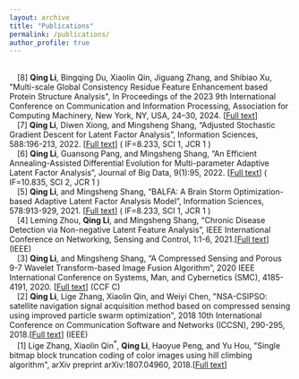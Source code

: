 ```yaml
---
layout: archive
title: "Publications"
permalink: /publications/
author_profile: true
---
```



<BR/>&emsp;[8]	__Qing Li__, Bingqing Du, Xiaolin Qin, Jiguang Zhang, and Shibiao Xu, "Multi-scale Global Consistency Residue Feature Enhancement based Protein Structure Analysis", In Proceedings of the 2023 9th International Conference on Communication and Information Processing, Association for Computing Machinery, New York, NY, USA, 24–30, 2024. [[Full text](https://dl.acm.org/doi/pdf/10.1145/3638884.3638889)]
<BR/>&emsp;[7]	__Qing Li__, Diwen Xiong, and Mingsheng Shang, “Adjusted Stochastic Gradient Descent for Latent Factor Analysis”, Information Sciences, 588:196-213, 2022. [[Full text](https://www.sciencedirect.com/science/article/pii/S0020025521012871)] ( IF=8.233, SCI 1, JCR 1 )
<BR/>&emsp;[6]	__Qing Li__, Guansong Pang, and Mingsheng Shang, “An Efficient Annealing-Assisted Differential Evolution for Multi-parameter Adaptive Latent Factor Analysis”, Journal of Big Data, 9(1):95, 2022. [[Full text](https://link.springer.com/article/10.1186/s40537-022-00638-8)] ( IF=10.835, SCI 2, JCR 1 )
<BR/>&emsp;[5]	__Qing Li__, and Mingsheng Shang, “BALFA: A Brain Storm Optimization-based Adaptive Latent Factor Analysis Model”, Information Sciences, 578:913-929, 2021. [[Full text](https://www.sciencedirect.com/science/article/abs/pii/S0020025521008653)] ( IF=8.233, SCI 1, JCR 1 )
<BR/>&emsp;[4]	Leming Zhou, __Qing Li__, and Mingsheng Shang, “Chronic Disease Detection via Non-negative Latent Feature Analysis”, IEEE International Conference on Networking, Sensing and Control, 1:1-6, 2021.[[Full text](https://ieeexplore.ieee.org/abstract/document/9702154)] (IEEE)
<BR/>&emsp;[3]	__Qing Li__, and Mingsheng Shang, “A Compressed Sensing and Porous 9-7 Wavelet Transform-based Image Fusion Algorithm”, 2020 IEEE International Conference on Systems, Man, and Cybernetics (SMC), 4185-4191, 2020. [[Full text](https://ieeexplore.ieee.org/document/9283284/)] (CCF C)
<BR/>&emsp;[2]  __Qing Li__, Lige Zhang, Xiaolin Qin, and Weiyi Chen, "NSA-CSIPSO: satellite navigation signal acquisition method based on compressed sensing using improved particle swarm optimization", 2018 10th International Conference on Communication Software and Networks (ICCSN), 290-295, 2018.[[Full text](https://ieeexplore.ieee.org/abstract/document/8488308)] (IEEE)
<BR/>&emsp;[1]  Lige Zhang, Xiaolin Qin<sup>*</sup>, __Qing Li__, Haoyue Peng, and Yu Hou, "Single bitmap block truncation coding of color images using hill climbing algorithm", arXiv preprint arXiv:1807.04960, 2018.[[Full text](https://arxiv.org/pdf/1807.04960.pdf)]
